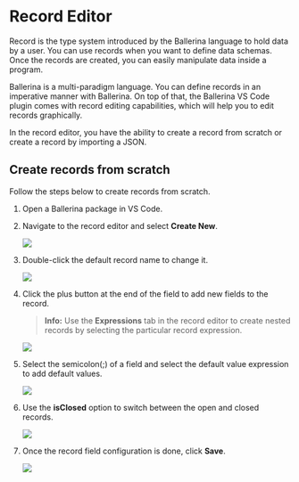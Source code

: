 # Record Editor

Record is the type system introduced by the Ballerina language to hold data by a user. You can use records when you want to define data schemas. Once the records are created, you can easily manipulate data inside a program.

Ballerina is a multi-paradigm language. You can define records in an imperative manner with Ballerina. On top of that, the Ballerina VS Code plugin comes with record editing capabilities, which will help you to edit records graphically.

In the record editor, you have the ability to create a record from scratch or create a record by importing a JSON.

## Create records from scratch

Follow the steps below to create records from scratch.

1. Open a Ballerina package in VS Code.

2. Navigate to the record editor and select **Create New**.

    <img src="/learn/images/vs-code-extension/record-editor/create-new.gif" class="cInlineImage-full"/>

3. Double-click the default record name to change it.

    <img src="/learn/images/vs-code-extension/record-editor/change-record-name.png" class="cInlineImage-half"/>

4. Click the plus button at the end of the field to add new fields to the record.

    >**Info:**   Use the **Expressions** tab in the record editor to create nested records by selecting the particular record expression.

    <img src="/learn/images/vs-code-extension/record-editor/add-fields.gif" class="cInlineImage-half"/>

5. Select the semicolon(;) of a field and select the default value expression to add default values.

    <img src="/learn/images/vs-code-extension/record-editor/default-value.gif" class="cInlineImage-half"/>

6. Use the **isClosed** option to switch between the open and closed records.

    <img src="/learn/images/vs-code-extension/record-editor/open-close-switch.gif" class="cInlineImage-half"/>

7. Once the record field configuration is done, click **Save**.

    <img src="/learn/images/vs-code-extension/record-editor/save-create-new.gif" class="cInlineImage-full"/>

